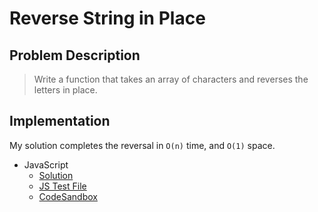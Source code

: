 # Reverse String in Place

## Problem Description

> Write a function that takes an array of characters and reverses the letters in place.

## Implementation

My solution completes the reversal in `O(n)` time, and `O(1)` space.

- JavaScript
  - [Solution](./solution.js)
  - [JS Test File](./checkSolution.test.js)
  - [CodeSandbox](https://codesandbox.io/s/o9lvwqrww5?autoresize=1&fontsize=14&module=%2Fsolution.js&previewwindow=tests)
